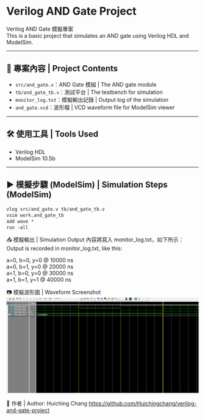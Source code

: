 # Verilog AND Gate Project

Verilog AND Gate 模擬專案  
This is a basic project that simulates an AND gate using Verilog HDL and ModelSim.

---

## 📁 專案內容 | Project Contents

- `src/and_gate.v`：AND Gate 模組 | The AND gate module  
- `tb/and_gate_tb.v`：測試平台 | The testbench for simulation  
- `monitor_log.txt`：模擬輸出記錄 | Output log of the simulation  
- `and_gate.vcd`：波形檔 | VCD waveform file for ModelSim viewer

---

## 🛠️ 使用工具 | Tools Used

- Verilog HDL  
- ModelSim 10.5b  

---

## ▶️ 模擬步驟 (ModelSim) | Simulation Steps (ModelSim)

```shell
vlog src/and_gate.v tb/and_gate_tb.v
vsim work.and_gate_tb
add wave *
run -all
```

📤 模擬輸出 | Simulation Output
內容將寫入 monitor_log.txt，如下所示：
Output is recorded in monitor_log.txt, like this:

a=0, b=0, y=0 @ 10000 ns  
a=0, b=1, y=0 @ 20000 ns  
a=1, b=0, y=0 @ 30000 ns  
a=1, b=1, y=1 @ 40000 ns  

📷 模擬波形圖 | Waveform Screenshot
![Waveform of AND Gate Simulation](./waveform_and_gate.png)

📌 作者 | Author: Huiching Chang
https://github.com/Huichingchang/verilog-and-gate-project
